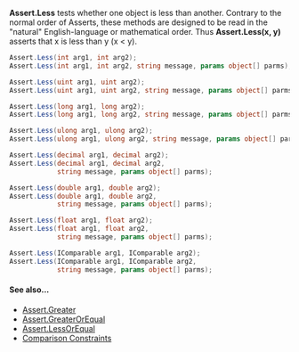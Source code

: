 **Assert.Less** tests whether one object is less than another.
Contrary to the normal order of Asserts, these methods are designed to be
read in the "natural" English-language or mathematical order. Thus
**Assert.Less(x, y)** asserts that x is less than y (x < y).

```csharp
Assert.Less(int arg1, int arg2);
Assert.Less(int arg1, int arg2, string message, params object[] parms);

Assert.Less(uint arg1, uint arg2);
Assert.Less(uint arg1, uint arg2, string message, params object[] parms);

Assert.Less(long arg1, long arg2);
Assert.Less(long arg1, long arg2, string message, params object[] parms);

Assert.Less(ulong arg1, ulong arg2);
Assert.Less(ulong arg1, ulong arg2, string message, params object[] parms);

Assert.Less(decimal arg1, decimal arg2);
Assert.Less(decimal arg1, decimal arg2,
            string message, params object[] parms);

Assert.Less(double arg1, double arg2);
Assert.Less(double arg1, double arg2,
            string message, params object[] parms);

Assert.Less(float arg1, float arg2);
Assert.Less(float arg1, float arg2,
            string message, params object[] parms);

Assert.Less(IComparable arg1, IComparable arg2);
Assert.Less(IComparable arg1, IComparable arg2,
            string message, params object[] parms);
```
#### See also...
 * [Assert.Greater](Assert.Greater.md)
 * [Assert.GreaterOrEqual](Assert.GreaterOrEqual.md)
 * [Assert.LessOrEqual](Assert.LessOrEqual.md)
 * [Comparison Constraints](xref:constraints#comparison-constraints)
